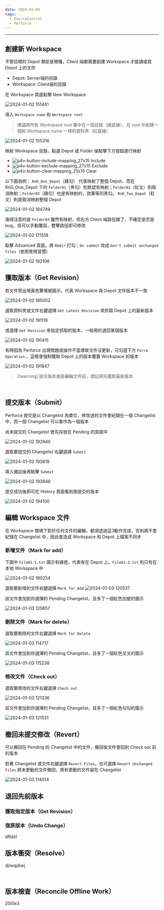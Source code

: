 ```yaml
---
date: 2024-01-03
tags:
  - SourceControl
  - Perforce
---
```

---
## 創建新 Workspace
不管目標的 Depot 類型是哪種，Client 端都需要創建 Workspace 才能讀或寫 Depot 上的文件 
 - Depot: Server端的目錄
 - Workspace: Client端的目錄

在 Workspace 頁面點擊 New Workspace

![2024-01-02 151441](https://raw.githubusercontent.com/agin0634/DuriShen_DevNote/main/Archives/Images/2024-01-02%20151441.png)

填入 `Workspace name` 和 `Workspace root`
> 建議將所有 Workspace root 集中在一個目錄（綠底線），在 root 中創建一個和 Workspace name 一樣的資料夾（紅底線）


![2024-01-02 155316](https://raw.githubusercontent.com/agin0634/DuriShen_DevNote/main/Archives/Images/2024-01-02%20155316.png)

映射 Workspace 目錄，點選 Depot 或 Folder 後點擊下方按鈕進行映射
- ![p4v-button-include-mapping_27x15](https://raw.githubusercontent.com/agin0634/DuriShen_DevNote/main/Archives/Images/p4v-button-include-mapping_27x15.webp) Include
- ![p4v-button-exclude-mapping_27x15](https://raw.githubusercontent.com/agin0634/DuriShen_DevNote/main/Archives/Images/p4v-button-exclude-mapping_27x15.webp) Exclude
- ![p4v-button-clear-mapping_25x15](https://raw.githubusercontent.com/agin0634/DuriShen_DevNote/main/Archives/Images/p4v-button-clear-mapping_25x15.webp) Clear

以下圖為例：
`RnD_One_Depot`（綠勾） 代表映射了整個 Depot，而在 RnD_One_Depot 下的 `Folder01`（黑勾）則默認有映射；`Folder02`（紅叉）則取消映射；`Folder03`（綠勾）也是有映射的，效果等同黑勾。
`RnD_Two_Depot`（紅叉）則是取消映射整個 Depot

![2024-01-02 164749](https://raw.githubusercontent.com/agin0634/DuriShen_DevNote/main/Archives/Images/2024-01-02%20164749.png)

值得注意的是 `Folder03` 雖然有映射，但右方 Client 端路徑錯了，不確定是否是 bug，但可以手動覆寫，雙擊路徑即可修改

![2024-01-02 171518](https://raw.githubusercontent.com/agin0634/DuriShen_DevNote/main/Archives/Images/2024-01-02%20171518.png)

點擊 Advanced 頁面，將 `Rmdir` 打勾；`On submit` 改成 `Don't submit unchanged files`（依照使用習慣）

![2024-01-02 182106](https://raw.githubusercontent.com/agin0634/DuriShen_DevNote/main/Archives/Images/2024-01-02%20182106.png)
<br>

## 獲取版本（Get Revision）
若文件旁出現黃色驚嘆號圖示，代表 Workspace 與 Depot 文件版本不一致

![2024-01-02 185002](https://raw.githubusercontent.com/agin0634/DuriShen_DevNote/main/Archives/Images/2024-01-02%20185002.png)

選取資料夾或文件右鍵選擇 `Get Latest Revision` 來抓取 Depot 上的最新版本

![2024-01-02 191119](https://raw.githubusercontent.com/agin0634/DuriShen_DevNote/main/Archives/Images/2024-01-02%20191119.png)

或選擇 `Get Revision` 來指定抓取的版本，一般用於退回某個版本

![2024-01-02 191415](https://raw.githubusercontent.com/agin0634/DuriShen_DevNote/main/Archives/Images/2024-01-02%20191415.png)

有時因為 Perforce 出現問題或操作不當導致文件沒更新，可勾選下方 `Force Operation` ，這樣會強制獲取 Depot 上的版本覆蓋 Workspace 的版本

![2024-01-02 191847](https://raw.githubusercontent.com/agin0634/DuriShen_DevNote/main/Archives/Images/2024-01-02%20191847.png)

> [!warning] 提交版本或是編輯文件前，請記得先獲取最新版本

<br>

## 提交版本（Submit）
Perforce 提交是以 Changelist 為單位，修改過的文件會紀錄在一個 Changelist 中，而一個 Changelist 可以看作為一個版本

尚未提交的 Changelist 會先存放在 Pending 的頁面中

![2024-01-02 192940](https://raw.githubusercontent.com/agin0634/DuriShen_DevNote/main/Archives/Images/2024-01-02%20192940.png)

選取要提交的 Changelist 右鍵選擇 `Submit`

![2024-01-02 193619](https://raw.githubusercontent.com/agin0634/DuriShen_DevNote/main/Archives/Images/2024-01-02%20193619.png)

填入備註後再點擊 `Submit`

![2024-01-02 193848](https://raw.githubusercontent.com/agin0634/DuriShen_DevNote/main/Archives/Images/2024-01-02%20193848.png)

提交成功後即可在 History 頁面看到剛提交的版本

![2024-01-02 194100](https://raw.githubusercontent.com/agin0634/DuriShen_DevNote/main/Archives/Images/2024-01-02%20194100.png)
<br>

## 編輯 Workspace 文件
在 Workspace 環境下對於任何文件的編輯，都須透過這3動作完成，否則將不會紀錄在 Changelist 中，因此會造成 Workspace 和 Depot 上檔案不同步
### 新增文件（Mark for add）

下圖中 `File01-1.txt` 圖示有綠燈，代表有在 Depot 上。`File01-2.txt` 則只有在本地 Workspace 中

![2024-01-02 180254](https://raw.githubusercontent.com/agin0634/DuriShen_DevNote/main/Archives/Images/2024-01-02%20180254.png)

選取要新增的文件右鍵選擇 `Mark for Add`
![2024-01-03 120537](https://raw.githubusercontent.com/agin0634/DuriShen_DevNote/main/Archives/Images/2024-01-03%20120537.png)

該文件會加到你選擇的 Pending Changelist，且多了一個紅色加號的圖示

![2024-01-03 120657](https://raw.githubusercontent.com/agin0634/DuriShen_DevNote/main/Archives/Images/2024-01-03%20120657.png)
### 刪除文件（Mark for delete）
選取要刪除的文件右鍵選擇 `Mark for Delete`

![2024-01-03 114717](https://raw.githubusercontent.com/agin0634/DuriShen_DevNote/main/Archives/Images/2024-01-03%20114717.png)

該文件會加到你選擇的 Pending Changelist，且多了一個紅色叉叉的圖示

![2024-01-03 115238](https://raw.githubusercontent.com/agin0634/DuriShen_DevNote/main/Archives/Images/2024-01-03%20115238.png)
### 修改文件（Check out）
選取要修改的文件右鍵選擇 `Check out`

![2024-01-03 121336](https://raw.githubusercontent.com/agin0634/DuriShen_DevNote/main/Archives/Images/2024-01-03%20121336.png)

該文件會加到你選擇的 Pending Changelist，且多了一個紅色勾勾的圖示

![2024-01-03 121531](https://raw.githubusercontent.com/agin0634/DuriShen_DevNote/main/Archives/Images/2024-01-03%20121531.png)
<br>
## 撤回未提交修改（Revert）
可以撤回在 Pending 的 Changelist 中的文件，撤回後文件會回到 Check out 前的版本

對著 Changelist 或文件右鍵選擇 `Revert Files`，也可選擇 `Revert Unchanged Files` 將未更動的文件撤回，將有更動的文件留在 Changelist

![2024-01-03 114014](https://raw.githubusercontent.com/agin0634/DuriShen_DevNote/main/Archives/Images/2024-01-03%20114014.png)
<br>
## 退回先前版本
### 獲取指定版本（Get Revision）
### 復原版本（Undo Change）
dffdsf
<br>
## 版本衝突（Resolve）
djiwqjdiwj

<br>

## 版本檢查（Reconcile Offline Work）
20i0e3